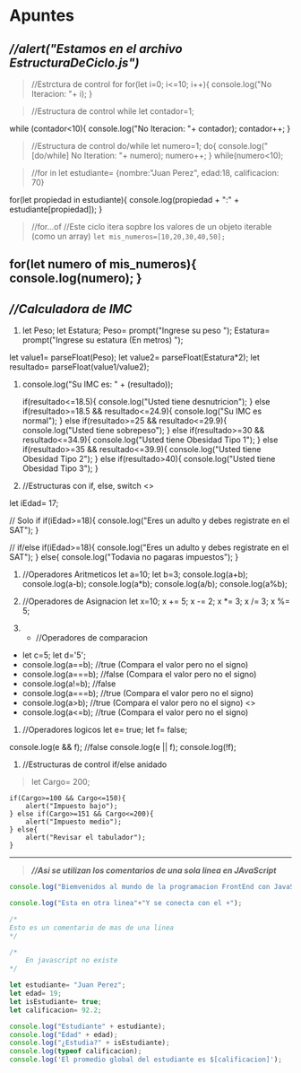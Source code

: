 # Apuntes

## **_//alert("Estamos en el archivo EstructuraDeCiclo.js")_**

> //Estrctura de control for
for(let i=0; i<=10; i++){
    console.log("No Iteracion: "+ i);
}

> //Estructura de control while
let contador=1;

while (contador<10){
    console.log("No Iteracion: "+ contador);
    contador++;
}

> //Estructura de control do/while
let numero=1;
do{
    console.log(" [do/while] No Iteration: "+ numero);
    numero++;
} while(numero<10);

> //for in
let estudiante= {nombre:"Juan Perez", edad:18, calificacion: 70}

for(let propiedad in estudiante){
    console.log(propiedad + ":" + estudiante[propiedad]);
}

> //for...of
> //Este ciclo itera sopbre los valores de un objeto iterable (como un array)
`let mis_numeros=[10,20,30,40,50];`

for(let numero of mis_numeros){
    console.log(numero);
}
--- 

## **_//Calculadora de IMC_**

1. let Peso;
let Estatura;
    Peso= prompt("Ingrese su peso ");
    Estatura= prompt("Ingrese su estatura (En metros) ");

let value1= parseFloat(Peso);
let value2= parseFloat(Estatura*2);
let resultado= parseFloat(value1/value2);

1. console.log("Su IMC es: " + (resultado));

    if(resultado<=18.5){
        console.log("Usted tiene desnutricion");
    } else if(resultado>=18.5 && resultado<=24.9){
        console.log("Su IMC es normal");
    } else if(resultado>=25 && resultado<=29.9){
        console.log("Usted tiene sobrepeso");
    } else if(resultado>=30 && resultado<=34.9){
        console.log("Usted tiene Obesidad Tipo 1");
    } else if(resultado>=35 && resultado<=39.9){
        console.log("Usted tiene Obesidad Tipo 2");
    } else if(resultado>40){
        console.log("Usted tiene Obesidad Tipo 3");
    }

1. //Estructuras con if, else, switch <>

let iEdad= 17;

// Solo if
    if(iEdad>=18){
        console.log("Eres un adulto y debes registrate en el SAT");
    }

// if/else
    if(iEdad>=18){
    console.log("Eres un adulto y debes registrate en el SAT");
    } else{
    console.log("Todavia no pagaras impuestos");
    }

1. //Operadores Aritmeticos
let a=10;
let b=3;
console.log(a+b);
console.log(a-b);
console.log(a*b);
console.log(a/b);
console.log(a%b);

1. //Operadores de Asignacion
let x=10;
x += 5;
x -= 2;
x *= 3;
x /= 3;
x %= 5;

1. - //Operadores de comparacion
- let c=5; let d='5';
- console.log(a==b); //true (Compara el valor pero no el signo)
- console.log(a===b); //false (Compara el valor pero no el signo)
- console.log(a!=b); //false
- console.log(a===b); //true (Compara el valor pero no el signo)
- console.log(a>b); //true (Compara el valor pero no el signo) <>
- console.log(a<=b); //true (Compara el valor pero no el signo)

1. //Operadores logicos
let e= true;
let f= false;

console.log(e && f); //false
console.log(e || f);
console.log(!f);

1. //Estructuras de control if/else anidado
> let Cargo= 200;

    if(Cargo>=100 && Cargo<=150){
        alert("Impuesto bajo");
    } else if(Cargo>=151 && Cargo<=200){
        alert("Impuesto medio");
    } else{
        alert("Revisar el tabulador");
    }
---

> **_//Asi se utilizan los comentarios de una sola linea en JAvaScript_**

```js
console.log("Biemvenidos al mundo de la programacion FrontEnd con JavaScript");

console.log("Esta en otra linea"+"Y se conecta con el +");

/*
Esto es un comentario de mas de una linea
*/

/*
    En javascript no existe 
*/

let estudiante= "Juan Perez";
let edad= 19;
let isEstudiante= true;
let calificacion= 92.2;

console.log("Estudiante" + estudiante);
console.log("Edad" + edad);
console.log("¿Estudia?" + isEstudiante);
console.log(typeof calificacion);
console.log('El promedio global del estudiante es $[calificacion]');
```